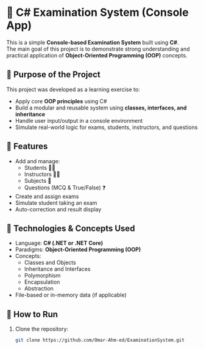 # 🧠 C# Examination System (Console App)

This is a simple **Console-based Examination System** built using **C#**.  
The main goal of this project is to demonstrate strong understanding and practical application of **Object-Oriented Programming (OOP)** concepts.

## 🎯 Purpose of the Project

This project was developed as a learning exercise to:

- Apply core **OOP principles** using C#
- Build a modular and reusable system using **classes, interfaces, and inheritance**
- Handle user input/output in a console environment
- Simulate real-world logic for exams, students, instructors, and questions

## 🚀 Features

- Add and manage:
  - Students 👨‍🎓
  - Instructors 👨‍🏫
  - Subjects 📘
  - Questions (MCQ & True/False) ❓
- Create and assign exams
- Simulate student taking an exam
- Auto-correction and result display

## 🧰 Technologies & Concepts Used

- Language: **C# (.NET  or .NET Core)**
- Paradigms: **Object-Oriented Programming (OOP)**
- Concepts:
  - Classes and Objects
  - Inheritance and Interfaces
  - Polymorphism
  - Encapsulation
  - Abstraction
- File-based or in-memory data (if applicable)

## 🔧 How to Run

1. Clone the repository:
   ```bash
   git clone https://github.com/Omar-Ahm-ed/ExaminationSystem.git

